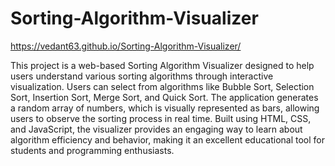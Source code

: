 # Sorting-Algorithm-Visualizer

https://vedant63.github.io/Sorting-Algorithm-Visualizer/

This project is a web-based Sorting Algorithm Visualizer designed to help users understand various sorting algorithms through interactive visualization. Users can select from algorithms like Bubble Sort, Selection Sort, Insertion Sort, Merge Sort, and Quick Sort. The application generates a random array of numbers, which is visually represented as bars, allowing users to observe the sorting process in real time. Built using HTML, CSS, and JavaScript, the visualizer provides an engaging way to learn about algorithm efficiency and behavior, making it an excellent educational tool for students and programming enthusiasts.







